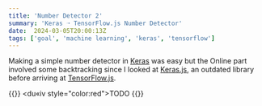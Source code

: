 ```yaml
---
title: 'Number Detector 2'
summary: 'Keras ➝ TensorFlow.js Number Detector'
date:  2024-03-05T20:00:13Z
tags: ['goal', 'machine learning', 'keras', 'tensorflow']
---
```

Making a simple number detector in [Keras](https://keras.io/) was easy but the Online part involved some backtracking since I looked at [Keras.js](https://transcranial.github.io/keras-js/), an outdated library before arriving at [TensorFlow.js](https://www.tensorflow.org/js).

{{<rawhtml>}}
    <du«iv style="color:red">TODO</div>
{{</rawhtml>}}
